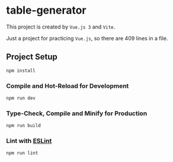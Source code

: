 # table-generator

This project is created by `Vue.js 3` and `Vite`.

Just a project for practicing `Vue.js`, so there are 409 lines in a file.

## Project Setup

```sh
npm install
```

### Compile and Hot-Reload for Development

```sh
npm run dev
```

### Type-Check, Compile and Minify for Production

```sh
npm run build
```

### Lint with [ESLint](https://eslint.org/)

```sh
npm run lint
```
